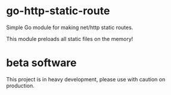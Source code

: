 # go-http-static-route

Simple Go module for making net/http static routes.

This module preloads all static files on the memory!

# beta software

This project is in heavy development, please use with caution on production.

